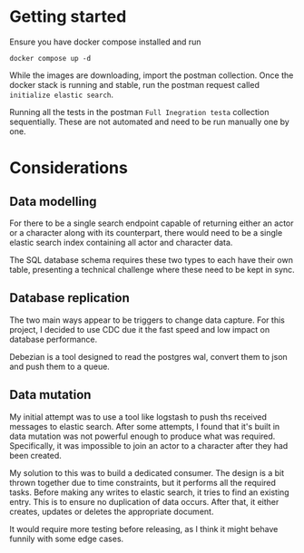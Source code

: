 # Getting started

Ensure you have docker compose installed and run

```
docker compose up -d
```

While the images are downloading, import the postman collection. Once the docker stack is running and stable, run the postman request called `initialize elastic search`.

Running all the tests in the postman `Full Inegration testa` collection sequentially. These are not automated and need to be run manually one by one. 

# Considerations

## Data modelling
For there to be a single search endpoint capable of returning either an actor or a character along with its counterpart, there would need to be a single elastic search index containing all actor and character data. 

The SQL database schema requires these two types to each have their own table, presenting a technical challenge where these need to be kept in sync.

## Database replication
The two main ways appear to be triggers to change data capture. For this project, I decided to use CDC due it the fast speed and low impact on database performance.

Debezian is a tool designed to read the postgres wal, convert them to json and push them to a queue.

## Data mutation
My initial attempt was to use a tool like logstash to push ths received messages to elastic search. After some attempts, I found that it's built in data mutation was not powerful enough to produce what was required. Specifically, it was impossible to join an actor to a character after they had been created.

My solution to this was to build a dedicated consumer. The design is a bit thrown together due to time constraints, but it performs all the required tasks. Before making any writes to elastic search, it tries to find an existing entry. This is to ensure no duplication of data occurs. After that, it either creates, updates or deletes the appropriate document.

It would require more testing before releasing, as I think it might behave funnily with some edge cases.

